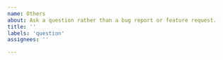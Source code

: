 ```yaml
---
name: Others
about: Ask a question rather than a bug report or feature request.
title: ''
labels: 'question'
assignees: ''

---
```



